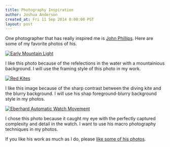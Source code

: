 ```yaml
---
title: Photography Inspiration
author: Joshua Anderson
created_at: Fri 11 Sep 2014 0:00:00 PST
layout: post
---
```


One photographer that has really inspired me is [John Phillips](https://www.flickr.com/photos/johnphillips1).
Here are some of my favorite photos of his.

<a href="https://www.flickr.com/photos/johnphillips1/15165052976" title="Early Mountain Light by John Phillips, on Flickr"><img class="post-image" src="https://farm6.staticflickr.com/5567/15165052976_0b5d38dd28_k.jpg" alt="Early Mountain Light"></a>

I like this photo because of the refelections in the water with a mountainious background. I will use the framing style of this photo in my work.

<a href="https://www.flickr.com/photos/johnphillips1/14343995825" title="Red Kites by John Phillips, on Flickr"><img class="post-image" src="https://farm4.staticflickr.com/3901/14343995825_a6cfdd20dd_k.jpg" alt="Red Kites"></a>

I like this image because of the sharp contrast between the diving kite and the blurry background. I will use his shap foreground-blurry background style in my photos.

<a href="https://www.flickr.com/photos/johnphillips1/6781263085" title="Eberhard Automatic Watch Movement by John Phillips, on Flickr"><img class="post-image" src="https://farm8.staticflickr.com/7169/6781263085_bac3c20913_b.jpg"  alt="Eberhard Automatic Watch Movement"></a>

I chose this photo because it caught my eye with the perfectly captured complexity and detail in the watch. I want to use his macro photography techniques in my photos.

If you like his work as much as I do, please [like some of his photos](https://www.flickr.com/photos/johnphillips1).
